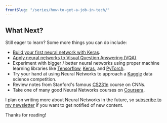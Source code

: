 ```yaml
---
frontSlug: "/series/how-to-get-a-job-in-tech/"
---
```


## What Next?

Still eager to learn? Some more things you can do include:

- [Build your first neural network with Keras](/blog/keras-neural-network-tutorial/).
- [Apply neural networks to Visual Question Answering (VQA)](/blog/easy-vqa/).
- Experiment with bigger / better neural networks using proper machine learning libraries like [Tensorflow](https://www.tensorflow.org/), [Keras](https://keras.io/), and [PyTorch](https://pytorch.org/).
- Try your hand at using Neural Networks to approach a [Kaggle](https://www.kaggle.com/competitions) data science competition.
- Review notes from Stanford's famous [CS231n](http://cs231n.github.io/) course on CNNs.
- Take one of many good Neural Networks courses on [Coursera](https://www.coursera.org/courses?query=neural%20networks).

I plan on writing more about Neural Networks in the future, so [subscribe to my newsletter](/subscribe/?src=nn-series) if you want to get notified of new content.

Thanks for reading!
